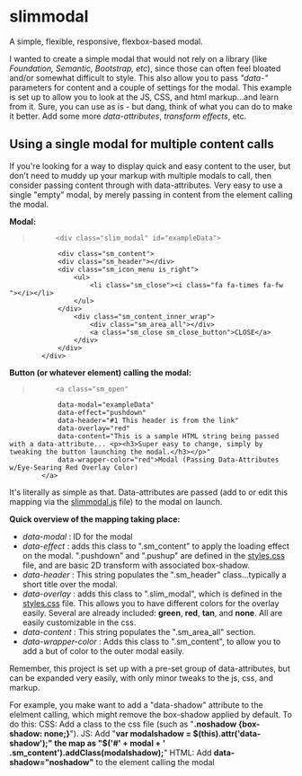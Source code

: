 # slimmodal
A simple, flexible, responsive, flexbox-based modal. 

I wanted to create a simple modal that would not rely on a library (like <em>Foundation, Semantic, Bootstrap, etc</em>), since those can often feel bloated and/or somewhat difficult to style. This also allow you to pass <em>"data-"</em> parameters for content and a couple of settings for the modal. This example is set up to allow you to look at the JS, CSS, and html markup...and learn from it. Sure, you can use as is - but dang, think of what you can do to make it better. Add some more <em>data-attributes</em>, <em>transform effects</em>, etc.

## Using a single modal for multiple content calls
If you're looking for a way to display quick and easy content to the user, but don't need to muddy up your markup with multiple modals to call, then consider passing content through with data-attributes. Very easy to use a single "empty" modal, by merely passing in content from the element calling the modal. 

**Modal:**

> 			<div class="slim_modal" id="exampleData">
				<div class="sm_content">
				<div class="sm_header"></div>
				<div class="sm_icon_menu is_right">
					<ul>
						<li class="sm_close"><i class="fa fa-times fa-fw "></i></li>
					</ul>
				</div>
					<div class="sm_content_inner_wrap">
						<div class="sm_area_all"></div>
						<a class="sm_close sm_close_button">CLOSE</a>
					</div>
				</div>
			</div>

**Button (or whatever element) calling the modal:**

>			<a class="sm_open" 
				data-modal="exampleData" 
				data-effect="pushdown" 
				data-header="#1 This header is from the link" 
				data-overlay="red"
				data-content="This is a sample HTML string being passed with a data-attribute... <p><h3>Super easy to change, simply by tweaking the button launching the modal.</h3></p>" 
				data-wrapper-color="red">Modal (Passing Data-Attributes w/Eye-Searing Red Overlay Color)
			</a>

It's literally as simple as that. Data-attributes are passed (add to or edit this mapping via the [slimmodal.js](js/slimmodal.js) file) to the modal on launch.

**Quick overview of the mapping taking place:**
- _data-modal_ : ID for the modal
- _data-effect_ : adds this class to ".sm_content" to apply the loading effect on the modal. ".pushdown" and ".pushup" are defined in the [styles.css](css/styles.css) file, and are basic 2D transform with associated box-shadow.
- _data-header_ : This string populates the ".sm_header" class...typically a short title over the modal.
- _data-overlay_ : adds this class to ".slim_modal", which is defined in the [styles.css](css/styles.css) file. This allows you to have different colors for the overlay easily. Several are already included: **green**, **red**, **tan**, and **none**. All are easily customizable in the css. 
- _data-content_ : This string populates the ".sm_area_all" section. 
- _data-wrapper-color_ : Adds this class to ".sm_content", to allow you to add a but of color to the outer modal easily. 

Remember, this project is set up with a pre-set group of data-attributes, but can be expanded very easily, with only minor tweaks to the js, css, and markup. 

For example, you make want to add a "data-shadow" attribute to the elelment calling, which might remove the box-shadow applied by default. To do this:
CSS: Add a class to the css file (such as "**.noshadow {box-shadow: none;}**").
JS: Add "**var modalshadow = $(this).attr('data-shadow');" the map as "$('#' + modal + ' .sm_content').addClass(modalshadow);**"
HTML: Add **data-shadow="noshadow"** to the element calling the modal






